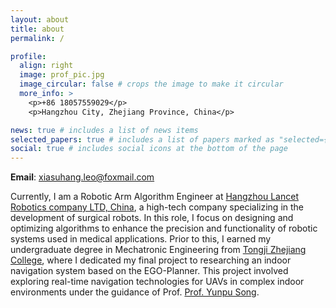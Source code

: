 ```yaml
---
layout: about
title: about
permalink: /

profile:
  align: right
  image: prof_pic.jpg
  image_circular: false # crops the image to make it circular
  more_info: >
    <p>+86 18057559029</p>
    <p>Hangzhou City, Zhejiang Province, China</p>

news: true # includes a list of news items
selected_papers: true # includes a list of papers marked as "selected={true}"
social: true # includes social icons at the bottom of the page
---
```

**Email**: xiasuhang.leo@foxmail.com

Currently, I am a Robotic Arm Algorithm Engineer at [Hangzhou Lancet Robotics company LTD, China](), a high-tech company specializing in the development of surgical robots. In this role, I focus on designing and optimizing algorithms to enhance the precision and functionality of robotic systems used in medical applications. Prior to this, I earned my undergraduate degree in Mechatronic Engineering from [Tongji Zhejiang College](https://www.tjzj.edu.cn/cn/index/index.html), where I dedicated my final project to researching an indoor navigation system based on the EGO-Planner. This project involved exploring real-time navigation technologies for UAVs in complex indoor environments under the guidance of Prof. [Prof. Yunpu Song](https://xueshu.baidu.com/scholarID/CN-BE75CP8J).


